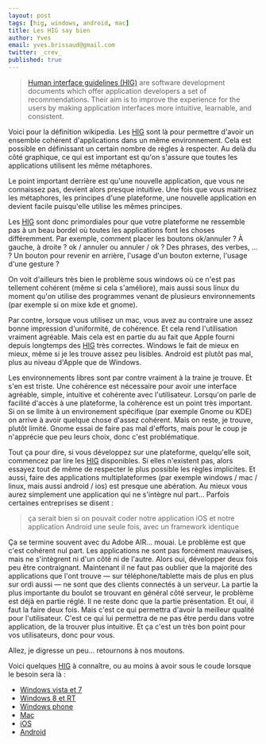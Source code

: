 ```yaml
---
layout: post
tags: [hig, windows, android, mac]
title: Les HIG say bien
author: Yves
email: yves.brissaud@gmail.com
twitter: _crev_
published: true
---
```


> [Human interface guidelines (HIG)][hig] are software development documents which offer application developers a set of recommendations. Their aim is to improve the experience for the users by making application interfaces more intuitive, learnable, and consistent.

Voici pour la définition wikipedia. Les [HIG][hig] sont là pour permettre d'avoir un ensemble cohérent d'applications dans un même environnement. Cela est possible en définissant un certain nombre de règles à respecter. Au delà du côté graphique, ce qui est important est qu'on s'assure que toutes les applications utilisent les même métaphores.

Le point important derrière est qu'une nouvelle application, que vous ne connaissez pas, devient alors presque intuitive. Une fois que vous maitrisez les métaphores, les principes d'une plateforme, une nouvelle application en devient facile puisqu'elle utilise les mêmes principes.

Les [HIG][hig] sont donc primordiales pour que votre plateforme ne ressemble pas à un beau bordel où toutes les applications font les choses différemment. Par exemple, comment placer les boutons ok/annuler ? À gauche, à droite ? ok / annuler ou annuler / ok ? Des phrases, des verbes, ... ? Un bouton pour revenir en arrière, l'usage d'un bouton externe, l'usage d'une gesture ?

On voit d'ailleurs très bien le problème sous windows où ce n'est pas tellement cohérent (même si cela s'améliore), mais aussi sous linux du moment qu'on utilise des programmes venant de plusieurs environnements (par exemple si on mixe kde et gnome).

Par contre, lorsque vous utilisez un mac, vous avez au contraire une assez bonne impression d'uniformité, de cohérence. Et cela rend l'utilisation vraiment agréable. Mais cela est en partie du au fait que Apple fourni depuis longtemps des [HIG][hig] très correctes. Windows le fait de mieux en mieux, même si je les trouve assez peu lisibles. Android est plutôt pas mal, plus au niveau d'Apple que de Windows.

Les environnements libres sont par contre vraiment à la traine je trouve. Et s'en est triste. Une cohérence est nécessaire pour avoir une interface agréable, simple, intuitive et cohérente avec l'utilisateur. Lorsqu'on parle de facilité d'accès à une plateforme, la cohérence est un point très important. Si on se limite à un environement spécifique (par exemple Gnome ou KDE) on arrive à avoir quelque chose d'assez cohérent. Mais on reste, je trouve, plutôt limité. Gnome essai de faire pas mal d'efforts, mais pour le coup je n'apprécie que peu leurs choix, donc c'est problématique.

Tout ça pour dire, si vous développez sur une plateforme, quelqu'elle soit, commencez par lire les [HIG][hig] disponibles. Si elles n'existent pas, alors essayez tout de même de respecter le plus possible les règles implicites. Et aussi, faire des applications multiplateformes (par exemple windows / mac / linux, mais aussi android / ios) est presque une abération. Au mieux vous aurez simplement une application qui ne s'intègre nul part... Parfois certaines entreprises se disent :

> ça serait bien si on pouvait coder notre application iOS et notre application Android une seule fois, avec un framework identique

Ça se termine souvent avec du Adobe AIR... mouai. Le problème est que c'est cohérent nul part. Les applications ne sont pas forcément mauvaises, mais ne s'intègrent ni d'un côté ni de l'autre. Alors oui, développer deux fois peu être contraignant. Maintenant il ne faut pas oublier que la majorité des applications que l'ont trouve — sur téléphone/tablette mais de plus en plus sur ordi aussi — ne sont que des clients connectés à un serveur. La partie la plus importante du boulot se trouvant en général côté serveur, le problème est déjà en partie réglé. Il ne reste donc que la partie présentation. Et oui, il faut la faire deux fois. Mais c'est ce qui permettra d'avoir la meilleur qualité pour l'utilisateur. C'est ce qui lui permettra de ne pas être perdu dans votre application, de la trouver plus intuitive. Et ça c'est un très bon point pour vos utilisateurs, donc pour vous.

Allez, je digresse un peu... retournons à nos moutons.

Voici quelques [HIG][hig] à connaître, ou au moins à avoir sous le coude lorsque le besoin sera là :

* [Windows vista et 7][win7]
* [Windows 8 et RT][win8]
* [Windows phone][winphone]
* [Mac][mac]
* [iOS][ios]
* [Android][android]

[hig]: http://en.wikipedia.org/wiki/Human_interface_guidelines
[win7]: http://msdn.microsoft.com/en-us/library/Aa511258.aspx
[win8]: http://msdn.microsoft.com/en-us/library/windows/apps/hh465424.aspx
[winphone]: http://msdn.microsoft.com/en-us/library/hh202915%28v=VS.92%29.aspx
[mac]: https://developer.apple.com/library/mac/#documentation/userexperience/Conceptual/AppleHIGuidelines/Intro/Intro.html
[ios]: http://developer.apple.com/library/ios/#documentation/userexperience/conceptual/mobilehig/Introduction/Introduction.html
[android]: http://developer.android.com/design/index.html
